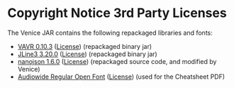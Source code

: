# Copyright Notice 3rd Party Licenses

The Venice JAR contains the following repackaged libraries and fonts:

* [VAVR 0.10.3](https://github.com/vavr-io/vavr)  ([License](https://raw.githubusercontent.com/vavr-io/vavr/master/LICENSE)) (repackaged binary jar)
* [JLine3 3.20.0](https://github.com/jline/jline3)  ([License](https://raw.githubusercontent.com/jline/jline3/master/LICENSE.txt)) (repackaged binary jar)
* [nanojson 1.6.0](https://github.com/mmastrac/nanojson)  ([License](https://www.apache.org/licenses/LICENSE-2.0.txt)) (repackaged source code, and modified by Venice)
* [Audiowide Regular Open Font](https://fonts.google.com/?query=audiowide)   ([License](https://scripts.sil.org/cms/scripts/page.php?site_id=nrsi&id=OFL#9eda48a4)) (used for the Cheatsheet PDF)
